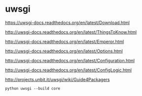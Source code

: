 uwsgi
=====

https://uwsgi-docs.readthedocs.org/en/latest/Download.html

http://uwsgi-docs.readthedocs.org/en/latest/ThingsToKnow.html

http://uwsgi-docs.readthedocs.org/en/latest/Emperor.html

http://uwsgi-docs.readthedocs.org/en/latest/Options.html

http://uwsgi-docs.readthedocs.org/en/latest/Configuration.html

http://uwsgi-docs.readthedocs.org/en/latest/ConfigLogic.html


http://projects.unbit.it/uwsgi/wiki/Guide4Packagers

`python uwsgi --build core`


